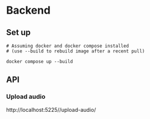 # Backend

## Set up

```
# Assuming docker and docker compose installed
# (use --build to rebuild image after a recent pull)

docker compose up --build
```

## API

### Upload audio

http://localhost:5225//upload-audio/
